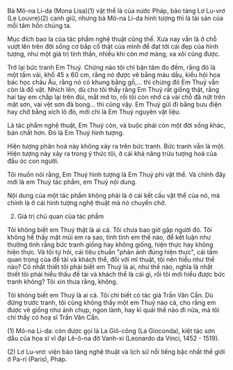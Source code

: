 Bà Mô-na Li-da (Mona Lisa)(1) vật thể là của nước Pháp, bảo tàng Lơ Lu-vrơ (Le Louvre)(2) canh giữ, nhưng bà Mô-na Li-da hình tượng thì là tài sản của mỗi tâm hồn chúng ta.

Mục đích bao la của tác phẩm nghệ thuật cũng thế. Xưa nay vẫn là ở chỗ vượt lên trên đời sống cơ bắp cổ thật của mình để đạt tới cái đẹp của hình tượng, như một giá trị tinh thần, nhiều khi còn mơ màng, xa xôi cũng được.

Trở lại bức tranh Em Thuý. Chừng nào tôi chỉ bận tâm đo đếm, rằng đó là một tấm vải, khổ 45 x 60 cm, rằng nó được vẽ bằng màu dầu, kiểu hội họa bác học châu Âu, rằng nó có khung bằng gỗ,... thì chừng đó Em Thuý vẫn còn là đồ vật. Nhích lên, dù cho tôi thấy rằng Em Thuý rất giống thật, rằng hai tay em chắp lại trên đùi, mắt mở to, rồi tôi còn nhớ cả vài chỗ đã nứt trên mặt sơn, vài vệt sơn đã bong... thì cũng vậy. Em Thuý gửi đi bằng bưu điện hay chở bằng xích lô đó, mới chỉ là Em Thuý nguyên vật liệu.

Là tác phẩm nghệ thuật, Em Thuý còn, và buộc phải còn một đời sống khác, bản chất hơn. Đó là Em Thuý hình tượng.

Hiện tượng phân hoá này không xảy ra trên bức tranh. Bức tranh vẫn là một. Hiện tượng này xảy ra trong ý thức tôi, ở cái khả năng trừu tượng hoá của đầu óc con người.

Tôi muốn nói rằng, Em Thuý hình tượng là Em Thuý phi vật thể. Và chính đây mới là em Thuý tác phẩm, em Thuý nội dung.

Nội dung của một tác phẩm không phải là ở cái kết cấu vật thể của nó, mà chính là ở cái hình tượng nghệ thuật mà nó chuyển chở.

2. Giá trị chủ quan của tác phẩm

Tôi không biết em Thuý thật là ai cả. Tôi chưa bao giờ gặp người đó. Tôi không hề thấy mặt mũi em ra sao, tính tình em thế nào, để kết luận như thường tình rằng bức tranh giống hay không giống, hiện thực hay không hiện thực. Và tôi tự hỏi, cái tiêu chuẩn "phản ánh đúng hiện thực", cái tầm quan trọng của đề tài và khách thể, đối với mĩ thuật, tôi nên hiểu như thế nào? Có nhất thiết tôi phải biết em Thuý là ai, như thế nào, nghĩa là nhất thiết tôi phải hiểu thấu đề tài và khách thể là cái gì, rồi tôi mới hiểu được bức tranh không? Tôi xin thưa rằng, không.

Tôi không biết em Thuý là ai cả. Tôi chỉ biết có tác giả Trần Văn Cẩn. Dù đứng trước tranh, tôi cũng không thấy một em Thuý nào cả, cho rằng em được vẽ giống như ảnh chụp, ngon lành, hay kì quái thế nào đi nữa, mà tôi chỉ thấy có hoạ sĩ Trần Văn Cẩn.

(1) Mô-na Li-da: còn được gọi là La Giô-công (La Gioconda), kiệt tác sơn dầu của họa sĩ vĩ đại Lê-ô-na đờ Vanh-xi (Leonardo da Vinci, 1452 - 1519).

(2) Lơ Lu-vrơ: viện bảo tàng nghệ thuật và lịch sử nổi tiếng bậc nhất thế giới ở Pa-ri (Paris), Pháp.
